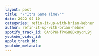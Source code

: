 ```yaml
---
layout: post
title: "\"It's Game Time\""
date: 2022-08-10
categories: refin-it-up-with-brian-hebner
author: refin-it-up-with-brian-hebner
spotify_track_id: 6Ah6PHHfPvG88DxOycrL9j
youtube_video_id: 
apple_track_id: 
youtube_metadata: 
---
```

